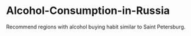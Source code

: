 # Alcohol-Consumption-in-Russia
Recommend regions with alcohol buying habit similar to Saint Petersburg.
